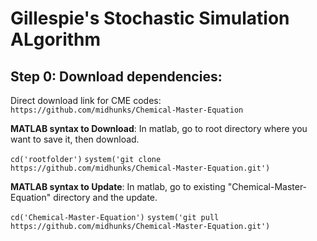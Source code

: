# Gillespie's Stochastic Simulation ALgorithm

## Step 0: Download dependencies:
Direct download link for CME codes: `https://github.com/midhunks/Chemical-Master-Equation`

**MATLAB syntax to Download**: In matlab, go to root directory where you want to save it, then download.

`cd('rootfolder')`
`system('git clone https://github.com/midhunks/Chemical-Master-Equation.git')`


**MATLAB syntax to Update**: In matlab, go to existing "Chemical-Master-Equation" directory and the update.

`cd('Chemical-Master-Equation')`
`system('git pull https://github.com/midhunks/Chemical-Master-Equation.git')`


